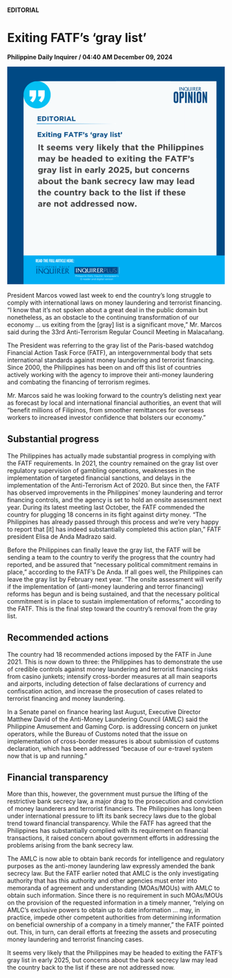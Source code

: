 **EDITORIAL**

# Exiting FATF’s ‘gray list’

****Philippine Daily Inquirer / 04:40 AM December 09, 2024****

![Image](images/editorial12092024.png)

President Marcos vowed last week to end the country’s long struggle to comply with international laws on money laundering and terrorist financing. “I know that it’s not spoken about a great deal in the public domain but nonetheless, as an obstacle to the continuing transformation of our economy … us exiting from the [gray] list is a significant move,” Mr. Marcos said during the 33rd Anti-Terrorism Regular Council Meeting in Malacañang.

The President was referring to the gray list of the Paris-based watchdog Financial Action Task Force (FATF), an intergovernmental body that sets international standards against money laundering and terrorist financing. Since 2000, the Philippines has been on and off this list of countries actively working with the agency to improve their anti-money laundering and combating the financing of terrorism regimes.

Mr. Marcos said he was looking forward to the country’s delisting next year as forecast by local and international financial authorities, an event that will “benefit millions of Filipinos, from smoother remittances for overseas workers to increased investor confidence that bolsters our economy.”

## Substantial progress

The Philippines has actually made substantial progress in complying with the FATF requirements. In 2021, the country remained on the gray list over regulatory supervision of gambling operations, weaknesses in the implementation of targeted financial sanctions, and delays in the implementation of the Anti-Terrorism Act of 2020. But since then, the FATF has observed improvements in the Philippines’ money laundering and terror financing controls, and the agency is set to hold an onsite assessment next year. During its latest meeting last October, the FATF commended the country for plugging 18 concerns in its fight against dirty money. “The Philippines has already passed through this process and we’re very happy to report that [it] has indeed substantially completed this action plan,” FATF president Elisa de Anda Madrazo said.

Before the Philippines can finally leave the gray list, the FATF will be sending a team to the country to verify the progress that the country had reported, and be assured that “necessary political commitment remains in place,” according to the FATF’s De Anda. If all goes well, the Philippines can leave the gray list by February next year. “The onsite assessment will verify if the implementation of (anti-money laundering and terror financing) reforms has begun and is being sustained, and that the necessary political commitment is in place to sustain implementation of reforms,” according to the FATF. This is the final step toward the country’s removal from the gray list.

## Recommended actions

The country had 18 recommended actions imposed by the FATF in June 2021. This is now down to three: the Philippines has to demonstrate the use of credible controls against money laundering and terrorist financing risks from casino junkets; intensify cross-border measures at all main seaports and airports, including detection of false declarations of currency and confiscation action, and increase the prosecution of cases related to terrorist financing and money laundering.

In a Senate panel on finance hearing last August, Executive Director Matthew David of the Anti-Money Laundering Council (AMLC) said the Philippine Amusement and Gaming Corp. is addressing concern on junket operators, while the Bureau of Customs noted that the issue on implementation of cross-border measures is about submission of customs declaration, which has been addressed “because of our e-travel system now that is up and running.”

## Financial transparency

More than this, however, the government must pursue the lifting of the restrictive bank secrecy law, a major drag to the prosecution and conviction of money launderers and terrorist financiers. The Philippines has long been under international pressure to lift its bank secrecy laws due to the global trend toward financial transparency. While the FATF has agreed that the Philippines has substantially complied with its requirement on financial transactions, it raised concern about government efforts in addressing the problems arising from the bank secrecy law.

The AMLC is now able to obtain bank records for intelligence and regulatory purposes as the anti-money laundering law expressly amended the bank secrecy law. But the FATF earlier noted that AMLC is the only investigating authority that has this authority and other agencies must enter into memoranda of agreement and understanding (MOAs/MOUs) with AMLC to obtain such information. Since there is no requirement in such MOAs/MOUs on the provision of the requested information in a timely manner, “relying on AMLC’s exclusive powers to obtain up to date information … may, in practice, impede other competent authorities from determining information on beneficial ownership of a company in a timely manner,” the FATF pointed out. This, in turn, can derail efforts at freezing the assets and prosecuting money laundering and terrorist financing cases.

It seems very likely that the Philippines may be headed to exiting the FATF’s gray list in early 2025, but concerns about the bank secrecy law may lead the country back to the list if these are not addressed now.
